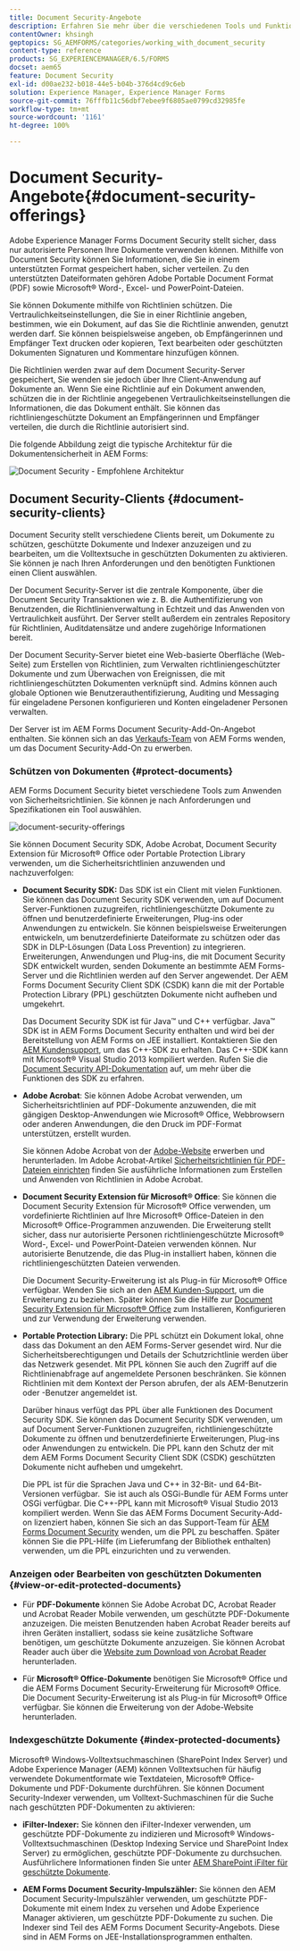 ```yaml
---
title: Document Security-Angebote
description: Erfahren Sie mehr über die verschiedenen Tools und Funktionen von AEM Document Security
contentOwner: khsingh
geptopics: SG_AEMFORMS/categories/working_with_document_security
content-type: reference
products: SG_EXPERIENCEMANAGER/6.5/FORMS
docset: aem65
feature: Document Security
exl-id: d00ae232-b018-44e5-b04b-376d4cd9c6eb
solution: Experience Manager, Experience Manager Forms
source-git-commit: 76fffb11c56dbf7ebee9f6805ae0799cd32985fe
workflow-type: tm+mt
source-wordcount: '1161'
ht-degree: 100%

---
```


# Document Security-Angebote{#document-security-offerings}

Adobe Experience Manager Forms Document Security stellt sicher, dass nur autorisierte Personen Ihre Dokumente verwenden können. Mithilfe von Document Security können Sie Informationen, die Sie in einem unterstützten Format gespeichert haben, sicher verteilen. Zu den unterstützten Dateiformaten gehören Adobe Portable Document Format (PDF) sowie Microsoft® Word-, Excel- und PowerPoint-Dateien.

Sie können Dokumente mithilfe von Richtlinien schützen. Die Vertraulichkeitseinstellungen, die Sie in einer Richtlinie angeben, bestimmen, wie ein Dokument, auf das Sie die Richtlinie anwenden, genutzt werden darf. Sie können beispielsweise angeben, ob Empfängerinnen und Empfänger Text drucken oder kopieren, Text bearbeiten oder geschützten Dokumenten Signaturen und Kommentare hinzufügen können.

Die Richtlinien werden zwar auf dem Document Security-Server gespeichert, Sie wenden sie jedoch über Ihre Client-Anwendung auf Dokumente an. Wenn Sie eine Richtlinie auf ein Dokument anwenden, schützen die in der Richtlinie angegebenen Vertraulichkeitseinstellungen die Informationen, die das Dokument enthält. Sie können das richtliniengeschützte Dokument an Empfängerinnen und Empfänger verteilen, die durch die Richtlinie autorisiert sind.

Die folgende Abbildung zeigt die typische Architektur für die Dokumentensicherheit in AEM Forms:

![Document Security - Empfohlene Architektur](do-not-localize/document_security_architecture.png)

## Document Security-Clients {#document-security-clients}

Document Security stellt verschiedene Clients bereit, um Dokumente zu schützen, geschützte Dokumente und Indexer anzuzeigen und zu bearbeiten, um die Volltextsuche in geschützten Dokumenten zu aktivieren. Sie können je nach Ihren Anforderungen und den benötigten Funktionen einen Client auswählen.

Der Document Security-Server ist die zentrale Komponente, über die Document Security Transaktionen wie z. B. die Authentifizierung von Benutzenden, die Richtlinienverwaltung in Echtzeit und das Anwenden von Vertraulichkeit ausführt. Der Server stellt außerdem ein zentrales Repository für Richtlinien, Auditdatensätze und andere zugehörige Informationen bereit.

Der Document Security-Server bietet eine Web-basierte Oberfläche (Web-Seite) zum Erstellen von Richtlinien, zum Verwalten richtliniengeschützter Dokumente und zum Überwachen von Ereignissen, die mit richtliniengeschützten Dokumenten verknüpft sind. Admins können auch globale Optionen wie Benutzerauthentifizierung, Auditing und Messaging für eingeladene Personen konfigurieren und Konten eingeladener Personen verwalten.

Der Server ist im AEM Forms Document Security-Add-On-Angebot enthalten. Sie können sich an das [Verkaufs-Team](https://business.adobe.com/request-consultation/experience-cloud.html?s_osc=70114000002JNwKAAW&amp;s_iid=70114000002JHs3AAG) von AEM Forms wenden, um das Document Security-Add-On zu erwerben.

### Schützen von Dokumenten {#protect-documents}

AEM Forms Document Security bietet verschiedene Tools zum Anwenden von Sicherheitsrichtlinien. Sie können je nach Anforderungen und Spezifikationen ein Tool auswählen.

![document-security-offerings](assets/document-security-offerings.png)

Sie können Document Security SDK, Adobe Acrobat, Document Security Extension für Microsoft® Office oder Portable Protection Library verwenden, um die Sicherheitsrichtlinien anzuwenden und nachzuverfolgen:

* **Document Security SDK:** Das SDK ist ein Client mit vielen Funktionen. Sie können das Document Security SDK verwenden, um auf Document Server-Funktionen zuzugreifen, richtliniengeschützte Dokumente zu öffnen und benutzerdefinierte Erweiterungen, Plug-ins oder Anwendungen zu entwickeln. Sie können beispielsweise Erweiterungen entwickeln, um benutzerdefinierte Dateiformate zu schützen oder das SDK in DLP-Lösungen (Data Loss Prevention) zu integrieren. Erweiterungen, Anwendungen und Plug-ins, die mit Document Security SDK entwickelt wurden, senden Dokumente an bestimmte AEM Forms-Server und die Richtlinien werden auf den Server angewendet. Der AEM Forms Document Security Client SDK (CSDK) kann die mit der Portable Protection Library (PPL) geschützten Dokumente nicht aufheben und umgekehrt.

  Das Document Security SDK ist für Java™ und C++ verfügbar. Java™ SDK ist in AEM Forms Document Security enthalten und wird bei der Bereitstellung von AEM Forms on JEE installiert. Kontaktieren Sie den [AEM Kundensupport](https://experienceleague.adobe.com/?lang=de&amp;support-solution=General&amp;support-tab=home#support), um das C++-SDK zu erhalten. Das C++-SDK kann mit Microsoft® Visual Studio 2013 kompiliert werden. Rufen Sie die [Document Security API-Dokumentation](https://help.adobe.com/de_DE/livecycle/11.0/Services/WS92d06802c76abadb76c48dfe12dbeb3e281-7ff0.2.html) auf, um mehr über die Funktionen des SDK zu erfahren.

* **Adobe Acrobat**: Sie können Adobe Acrobat verwenden, um Sicherheitsrichtlinien auf PDF-Dokumente anzuwenden, die mit gängigen Desktop-Anwendungen wie Microsoft® Office, Webbrowsern oder anderen Anwendungen, die den Druck im PDF-Format unterstützen, erstellt wurden.

  Sie können Adobe Acrobat von der [Adobe-Website](https://www.adobe.com/de/acrobat/free-trial-download.html) erwerben und herunterladen. Im Adobe Acrobat-Artikel [Sicherheitsrichtlinien für PDF-Dateien einrichten](https://helpx.adobe.com/de/acrobat/using/setting-security-policies-pdfs.html) finden Sie ausführliche Informationen zum Erstellen und Anwenden von Richtlinien in Adobe Acrobat.

* **Document Security Extension für Microsoft® Office**: Sie können die Document Security Extension für Microsoft® Office verwenden, um vordefinierte Richtlinien auf Ihre Microsoft® Office-Dateien in den Microsoft® Office-Programmen anzuwenden. Die Erweiterung stellt sicher, dass nur autorisierte Personen richtliniengeschützte Microsoft® Word-, Excel- und PowerPoint-Dateien verwenden können. Nur autorisierte Benutzende, die das Plug-in installiert haben, können die richtliniengeschützten Dateien verwenden.

  Die Document Security-Erweiterung ist als Plug-in für Microsoft® Office verfügbar. Wenden Sie sich an den [AEM Kunden-Support](https://helpx.adobe.com/de/marketing-cloud/contact-support.html), um die Erweiterung zu beziehen. Später können Sie die Hilfe zur [Document Security Extension für Microsoft® Office](https://experienceleague.adobe.com/docs/experience-manager-document-security/using/download-installer.html?lang=de) zum Installieren, Konfigurieren und zur Verwendung der Erweiterung verwenden.

* **Portable Protection Library:** Die PPL schützt ein Dokument lokal, ohne dass das Dokument an den AEM Forms-Server gesendet wird. Nur die Sicherheitsberechtigungen und Details der Schutzrichtlinie werden über das Netzwerk gesendet. Mit PPL können Sie auch den Zugriff auf die Richtlinienabfrage auf angemeldete Personen beschränken. Sie können Richtlinien mit dem Kontext der Person abrufen, der als AEM-Benutzerin oder -Benutzer angemeldet ist.

  Darüber hinaus verfügt das PPL über alle Funktionen des Document Security SDK. Sie können das Document Security SDK verwenden, um auf Document Server-Funktionen zuzugreifen, richtliniengeschützte Dokumente zu öffnen und benutzerdefinierte Erweiterungen, Plug-ins oder Anwendungen zu entwickeln. Die PPL kann den Schutz der mit dem AEM Forms Document Security Client SDK (CSDK) geschützten Dokumente nicht aufheben und umgekehrt.

  Die PPL ist für die Sprachen Java und C++ in 32-Bit- und 64-Bit-Versionen verfügbar.  Sie ist auch als OSGi-Bundle für AEM Forms unter OSGi verfügbar. Die C++-PPL kann mit Microsoft® Visual Studio 2013 kompiliert werden. Wenn Sie das AEM Forms Document Security-Add-on lizenziert haben, können Sie sich an das Support-Team für [AEM Forms Document Security](https://experienceleague.adobe.com/?lang=de&amp;support-solution=General&amp;support-tab=home#support) wenden, um die PPL zu beschaffen. Später können Sie die PPL-Hilfe (im Lieferumfang der Bibliothek enthalten) verwenden, um die PPL einzurichten und zu verwenden.

### Anzeigen oder Bearbeiten von geschützten Dokumenten {#view-or-edit-protected-documents}

* Für **PDF-Dokumente** können Sie Adobe Acrobat DC, Acrobat Reader und Acrobat Reader Mobile verwenden, um geschützte PDF-Dokumente anzuzeigen. Die meisten Benutzenden haben Acrobat Reader bereits auf ihren Geräten installiert, sodass sie keine zusätzliche Software benötigen, um geschützte Dokumente anzuzeigen. Sie können Acrobat Reader auch über die [Website zum Download von Acrobat Reader](https://get.adobe.com/de/reader/) herunterladen.

* Für **Microsoft® Office-Dokumente** benötigen Sie Microsoft® Office und die AEM Forms Document Security-Erweiterung für Microsoft® Office. Die Document Security-Erweiterung ist als Plug-in für Microsoft® Office verfügbar. Sie können die Erweiterung von der Adobe-Website herunterladen.

### Indexgeschützte Dokumente {#index-protected-documents}

Microsoft® Windows-Volltextsuchmaschinen (SharePoint Index Server) und Adobe Experience Manager (AEM) können Volltextsuchen für häufig verwendete Dokumentformate wie Textdateien, Microsoft® Office-Dokumente und PDF-Dokumente durchführen. Sie können Document Security-Indexer verwenden, um Volltext-Suchmaschinen für die Suche nach geschützten PDF-Dokumenten zu aktivieren:

* **iFilter-Indexer:** Sie können den iFilter-Indexer verwenden, um geschützte PDF-Dokumente zu indizieren und Microsoft® Windows-Volltextsuchmaschinen (Desktop Indexing Service und SharePoint Index Server) zu ermöglichen, geschützte PDF-Dokumente zu durchsuchen. Ausführlichere Informationen finden Sie unter [AEM SharePoint iFilter für geschützte Dokumente](assets/sharepoint-ifilter-doc-security.pdf).

* **AEM Forms Document Security-Impulszähler:** Sie können den AEM Document Security-Impulszähler verwenden, um geschützte PDF-Dokumente mit einem Index zu versehen und Adobe Experience Manager aktivieren, um geschützte PDF-Dokumente zu suchen. Die Indexer sind Teil des AEM Forms Document Security-Angebots. Diese sind in AEM Forms on JEE-Installationsprogrammen enthalten.

